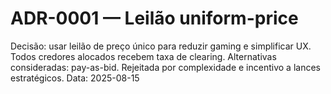 # ADR-0001 — Leilão uniform-price
Decisão: usar leilão de preço único para reduzir gaming e simplificar UX. Todos credores alocados recebem taxa de clearing.
Alternativas consideradas: pay-as-bid. Rejeitada por complexidade e incentivo a lances estratégicos.
Data: 2025-08-15
